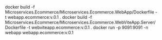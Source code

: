 docker build -f Microservices.Ecommerce/Microservices.Ecommerce.WebApp/Dockerfile -t webapp.ecommerce:v.0.1 .
docker build -f Microservices.Ecommerce/Microservices.Ecommerce.WebViteApp.Server/Dockerfile -t webviteapp.ecommerce:v.0.1 .
docker run -p 9091:9091 -n webapp webapp.ecommerce:v.0.1